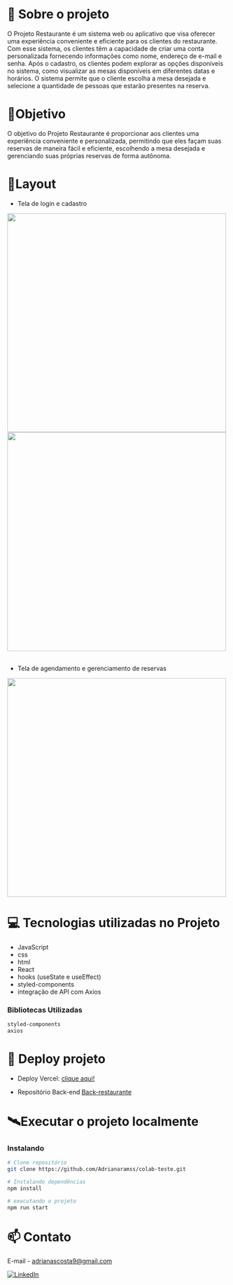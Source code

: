 # 📖 Sobre o projeto
O Projeto Restaurante é um sistema web ou aplicativo que visa oferecer uma experiência conveniente e eficiente para os clientes do restaurante. Com esse sistema, os clientes têm a capacidade de criar uma conta personalizada fornecendo informações como nome, endereço de e-mail e senha.
Após o cadastro, os clientes podem explorar as opções disponíveis no sistema, como visualizar as mesas disponíveis em diferentes datas e horários. O sistema permite que o cliente escolha a mesa desejada e selecione a quantidade de pessoas que estarão presentes na reserva.

# 🎯Objetivo 
O objetivo do Projeto Restaurante é proporcionar aos clientes uma experiência conveniente e personalizada, permitindo que eles façam suas reservas de maneira fácil e eficiente, escolhendo a mesa desejada e gerenciando suas próprias reservas de forma autônoma. 

# 📱Layout 

- Tela de login e cadastro

<div align="left" > 
  <img height="500" src="https://github.com/Adrianaramss/front-resta/assets/111310311/a2f42b79-5adb-424f-b244-8c572ecdac66png"/>
  <img height="500" src="https://github.com/Adrianaramss/front-resta/assets/111310311/10759ce6-fe70-4d74-9336-54a91061e2b2png"/>


  </div>
  </br>

  - Tela de agendamento e gerenciamento de reservas 
  
<div align="left" > 
<img height="500" src="https://github.com/Adrianaramss/front-resta/assets/111310311/f02a8e49-f836-4446-a5c3-d63e9c618963png"/>

  </div>



# 💻 Tecnologias utilizadas no Projeto

- JavaScript
- css
- html
- React
- hooks (useState e useEffect)
- styled-components
- integração de API com Axios

### Bibliotecas Utilizadas

```bash
styled-components
axios
```


# 🔗 Deploy projeto
- Deploy Vercel: [clique aqui!](https://projeto-restaurante-zeta.vercel.app/)

- Repositório Back-end
[Back-restaurante](https://github.com/Adrianaramss/Back-restaurante)

# 🛰Executar o projeto localmente
### Instalando
```bash
# Clone repositório
git clone https://github.com/Adrianaramss/colab-teste.git

# Instalando dependências
npm install

# executando o projeto
npm run start
```
# 📫 Contato
E-mail - adrianascosta9@gmail.com

[![LinkedIn](https://img.shields.io/badge/LinkedIn-0077B5?style=for-the-badge&logo=linkedin&logoColor=white)](https://www.linkedin.com/in/adriana-ramss/)
